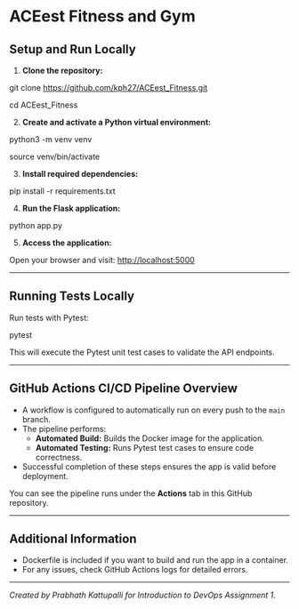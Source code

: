 # ACEest Fitness and Gym

## Setup and Run Locally

1. **Clone the repository:**

git clone https://github.com/kph27/ACEest_Fitness.git

cd ACEest_Fitness


2. **Create and activate a Python virtual environment:**

python3 -m venv venv

source venv/bin/activate


3. **Install required dependencies:**

pip install -r requirements.txt


4. **Run the Flask application:**

python app.py


5. **Access the application:**

Open your browser and visit: [http://localhost:5000](http://localhost:5000)

---

## Running Tests Locally

Run tests with Pytest:

pytest


This will execute the Pytest unit test cases to validate the API endpoints.

---

## GitHub Actions CI/CD Pipeline Overview

- A workflow is configured to automatically run on every push to the `main` branch.
- The pipeline performs:
  - **Automated Build:** Builds the Docker image for the application.
  - **Automated Testing:** Runs Pytest test cases to ensure code correctness.
- Successful completion of these steps ensures the app is valid before deployment.

You can see the pipeline runs under the **Actions** tab in this GitHub repository.

---

## Additional Information

- Dockerfile is included if you want to build and run the app in a container.
- For any issues, check GitHub Actions logs for detailed errors.

---

*Created by Prabhath Kattupalli for Introduction to DevOps Assignment 1.*

